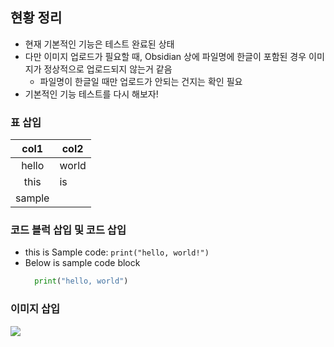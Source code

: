 ## 현황  정리
- 현재 기본적인 기능은 테스트 완료된 상태
- 다만 이미지 업로드가 필요할 때, Obsidian 상에 파일명에 한글이 포함된 경우 이미지가 정상적으로 업로드되지 않는거 같음
	- 파일명이 한글일 때만 업로드가 안되는 건지는 확인 필요
- 기본적인 기능 테스트를 다시 해보자!

### 표 삽입

|  col1  | col2  |
|:------:| ----- |
| hello  | world |
|  this  | is    |
| sample |       |


### 코드 블럭 삽입 및 코드 삽입
- this is Sample code: `print("hello, world!")`
- Below is sample code block
	```python
	  print("hello, world")
	```

### 이미지 삽입
![](posts/test/series1/assets/sample01/file-20250217091532294.png)